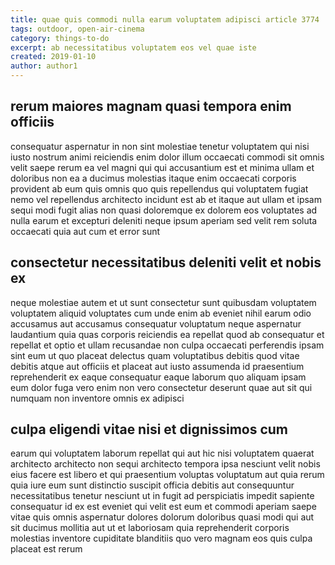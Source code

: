 ```yaml
---
title: quae quis commodi nulla earum voluptatem adipisci article 3774
tags: outdoor, open-air-cinema
category: things-to-do
excerpt: ab necessitatibus voluptatem eos vel quae iste
created: 2019-01-10
author: author1
---
```


## rerum maiores magnam quasi tempora enim officiis

consequatur aspernatur in non sint molestiae tenetur voluptatem qui nisi iusto nostrum animi reiciendis enim dolor illum occaecati commodi sit omnis velit saepe rerum ea vel magni qui qui accusantium est et minima ullam et doloribus non ea a ducimus molestias itaque enim occaecati corporis provident ab eum quis omnis quo quis repellendus qui voluptatem fugiat nemo vel repellendus architecto incidunt est ab et itaque aut ullam et ipsam sequi modi fugit alias non quasi doloremque ex dolorem eos voluptates ad nulla earum et excepturi deleniti neque ipsum aperiam sed velit rem soluta occaecati quia aut cum et error sunt

## consectetur necessitatibus deleniti velit et nobis ex

neque molestiae autem et ut sunt consectetur sunt quibusdam voluptatem voluptatem aliquid voluptates cum unde enim ab eveniet nihil earum odio accusamus aut accusamus consequatur voluptatum neque aspernatur laudantium quia quas corporis reiciendis ea repellat quod ab consequatur et repellat et optio et ullam recusandae non culpa occaecati perferendis ipsam sint eum ut quo placeat delectus quam voluptatibus debitis quod vitae debitis atque aut officiis et placeat aut iusto assumenda id praesentium reprehenderit ex eaque consequatur eaque laborum quo aliquam ipsam eum dolor fuga vero enim non vero consectetur deserunt quae aut sit qui numquam non inventore omnis ex adipisci

## culpa eligendi vitae nisi et dignissimos cum

earum qui voluptatem laborum repellat qui aut hic nisi voluptatem quaerat architecto architecto non sequi architecto tempora ipsa nesciunt velit nobis eius facere est libero et qui praesentium voluptas voluptatum aut quia rerum quia iure eum sunt distinctio suscipit officia debitis aut consequuntur necessitatibus tenetur nesciunt ut in fugit ad perspiciatis impedit sapiente consequatur id ex est eveniet qui velit est eum et commodi aperiam saepe vitae quis omnis aspernatur dolores dolorum doloribus quasi modi qui aut sit ducimus mollitia aut ut et laboriosam quia reprehenderit corporis molestias inventore cupiditate blanditiis quo vero magnam eos quis culpa placeat est rerum
